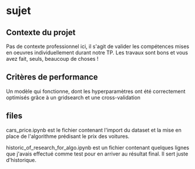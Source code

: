 # sujet

## Contexte du projet

Pas de contexte professionnel ici, il s'agit de valider les compétences mises en oeuvres individuellement durant notre TP. Les travaux sont bons et vous avez fait, seuls, beaucoup de choses !

## Critères de performance

Un modèle qui fonctionne, dont les hyperparamètres ont été correctement optimisés grâce à un gridsearch et une cross-validation

## files

cars_price.ipynb est le fichier contenant l'import du dataset et la mise en place de l'algorithme prédisant le prix des voitures.

historic_of_research_for_algo.ipynb est un fichier contenant quelques lignes que j'avais effectué comme test pour en arriver au résultat final. Il sert juste d'historique.
